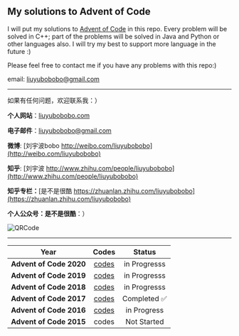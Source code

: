 ## My solutions to Advent of Code

I will put my solutions to [Advent of Code](http://adventofcode.com/) in this repo. Every problem will be solved in C++; part of the problems will be solved in Java and Python or other languages also. I will try my best to support more language in the future :)

Please feel free to contact me if you have any problems with this repo:)

email: [liuyubobobo@gmail.com](mailto:liuyubobobo@gmail.com)

---

如果有任何问题，欢迎联系我：）

**个人网站**：[liuyubobobo.com](http://liuyubobobo.com)

**电子邮件**：[liuyubobobo@gmail.com](mailto:liuyubobobo@gmail.com)

**微博**: [刘宇波bobo http://weibo.com/liuyubobobo](http://weibo.com/liuyubobobo)

**知乎**: [刘宇波 http://www.zhihu.com/people/liuyubobobo](http://www.zhihu.com/people/liuyubobobo)

**知乎专栏：**[是不是很酷 https://zhuanlan.zhihu.com/liuyubobobo](https://zhuanlan.zhihu.com/liuyubobobo)

**个人公众号：是不是很酷**：）

![QRCode](qrcode.jpg)

---

| Year | Codes | Status 
| --- | :---: | :---: |
| **Advent of Code 2020** | [codes](2020/) | in Progresss |
| **Advent of Code 2019** | [codes](2019/) | in Progresss |
| **Advent of Code 2018** | [codes](2018/) | in Progresss |
| **Advent of Code 2017** | [codes](2017/) | Completed ✅ |
| **Advent of Code 2016** | [codes](2016/) | in Progress |
| **Advent of Code 2015** | codes | Not Started |

